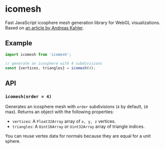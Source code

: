 # icomesh

Fast JavaScript icosphere mesh generation library for WebGL visualizations.
Based on [an article by Andreas Kahler](http://blog.andreaskahler.com/2009/06/creating-icosphere-mesh-in-code.html).

## Example

```js
import icomesh from 'icomesh';

// generate an icosphere with 4 subdivisions
const {vertices, triangles} = icomesh(4);
````

## API

### `icomesh(order = 4)`

Generates an icosphere mesh with `order` subdivisions (`4` by default, `10` max).
Returns an object with the following properties:

- `vertices`: A `Float32Array` array of `x, y, z` vertices.
- `triangles`: A `Uint16Array` or `Uint32Array` array of triangle indices.

You can reuse vertex data for normals because they are equal for a unit sphere.
